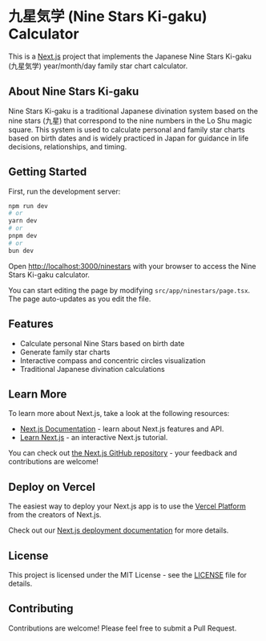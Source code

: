 # 九星気学 (Nine Stars Ki-gaku) Calculator

This is a [Next.js](https://nextjs.org) project that implements the Japanese Nine Stars Ki-gaku (九星気学) year/month/day family star chart calculator.

## About Nine Stars Ki-gaku

Nine Stars Ki-gaku is a traditional Japanese divination system based on the nine stars (九星) that correspond to the nine numbers in the Lo Shu magic square. This system is used to calculate personal and family star charts based on birth dates and is widely practiced in Japan for guidance in life decisions, relationships, and timing.

## Getting Started

First, run the development server:

```bash
npm run dev
# or
yarn dev
# or
pnpm dev
# or
bun dev
```

Open [http://localhost:3000/ninestars](http://localhost:3000/ninestars) with your browser to access the Nine Stars Ki-gaku calculator.

You can start editing the page by modifying `src/app/ninestars/page.tsx`. The page auto-updates as you edit the file.

## Features

- Calculate personal Nine Stars based on birth date
- Generate family star charts
- Interactive compass and concentric circles visualization
- Traditional Japanese divination calculations

## Learn More

To learn more about Next.js, take a look at the following resources:

- [Next.js Documentation](https://nextjs.org/docs) - learn about Next.js features and API.
- [Learn Next.js](https://nextjs.org/learn) - an interactive Next.js tutorial.

You can check out [the Next.js GitHub repository](https://github.com/vercel/next.js) - your feedback and contributions are welcome!

## Deploy on Vercel

The easiest way to deploy your Next.js app is to use the [Vercel Platform](https://vercel.com/new?utm_medium=default-template&filter=next.js&utm_source=create-next-app&utm_campaign=create-next-app-readme) from the creators of Next.js.

Check out our [Next.js deployment documentation](https://nextjs.org/docs/app/building-your-application/deploying) for more details.

## License

This project is licensed under the MIT License - see the [LICENSE](LICENSE) file for details.

## Contributing

Contributions are welcome! Please feel free to submit a Pull Request.
